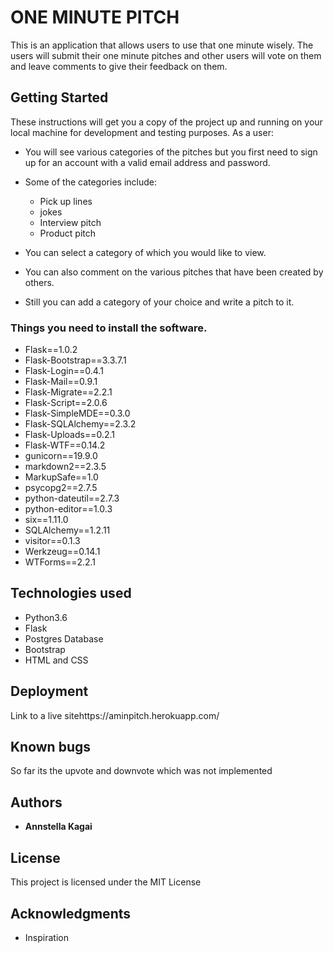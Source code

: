 # ONE MINUTE PITCH

This is an application that allows users to use that one minute wisely. The users will submit their one minute pitches and other users will vote on them and leave comments to give their feedback on them.

## Getting Started

These instructions will get you a copy of the project up and running on your local machine for development and testing purposes. 
As a user:

* You will see various categories of the pitches but you first need to sign up for an account with a valid email address and password.
* Some of the categories include:
  * Pick up lines 
  * jokes
  * Interview pitch
  * Product pitch

* You can select a category of which you would like to view.

* You can also comment on the various pitches that have been created by others.

* Still you can add a category of your choice and write a pitch to it.

### Things you need to install the software.

* Flask==1.0.2
* Flask-Bootstrap==3.3.7.1
* Flask-Login==0.4.1
* Flask-Mail==0.9.1
* Flask-Migrate==2.2.1
* Flask-Script==2.0.6
* Flask-SimpleMDE==0.3.0
* Flask-SQLAlchemy==2.3.2
* Flask-Uploads==0.2.1
* Flask-WTF==0.14.2
* gunicorn==19.9.0
* markdown2==2.3.5
* MarkupSafe==1.0
* psycopg2==2.7.5
* python-dateutil==2.7.3
* python-editor==1.0.3
* six==1.11.0
* SQLAlchemy==1.2.11
* visitor==0.1.3
* Werkzeug==0.14.1
* WTForms==2.2.1


## Technologies used

* Python3.6
* Flask
* Postgres Database
* Bootstrap
* HTML and CSS


## Deployment

Link to a live sitehttps://aminpitch.herokuapp.com/

## Known bugs
So far its the upvote and downvote which was not implemented

## Authors

* **Annstella Kagai** 

## License

This project is licensed under the MIT License 

## Acknowledgments

* Inspiration

